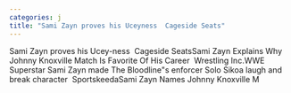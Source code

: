 ```yaml
---
categories: j
title: "Sami Zayn proves his Uceyness  Cageside Seats"
---
```

Sami Zayn proves his Ucey-ness&nbsp;&nbsp;Cageside SeatsSami Zayn Explains Why Johnny Knoxville Match Is Favorite Of His Career&nbsp;&nbsp;Wrestling Inc.WWE Superstar Sami Zayn made The Bloodline"s enforcer Solo Sikoa laugh and break character&nbsp;&nbsp;SportskeedaSami Zayn Names Johnny Knoxville M
